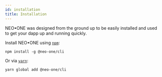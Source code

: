 ```yaml
---
id: installation
title: Installation
---
```


NEO•ONE was designed from the ground up to be easily installed and used to get your
dapp up and running quickly.

Install NEO•ONE using [`npm`](https://www.npm.js.com/):

```
npm install -g @neo-one/cli
```

Or via [`yarn`](https://yarnpkg.com/en/package/jest):

```
yarn global add @neo-one/cli
```
